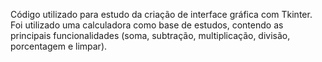 Código utilizado para estudo da criação de interface gráfica com Tkinter. Foi utilizado uma calculadora como base de estudos, contendo as principais funcionalidades (soma, subtração, multiplicação, divisão, porcentagem e limpar).
